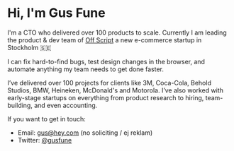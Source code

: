 # Hi, I'm Gus Fune

I'm a CTO who delivered over 100 products to scale. Currently I am leading the product & dev team of [Off Script](https://offscript.io/) a new e-commerce startup in Stockholm 🇸🇪

I can fix hard-to-find bugs, test design changes in the browser, and automate anything my team needs to get done faster.

I’ve delivered over 100 projects for clients like 3M, Coca-Cola, Behold Studios, BMW, Heineken, McDonald's and Motorola. I’ve also worked with early-stage startups on everything from product research to hiring, team-building, and even accounting.

If you want to get in touch:

- Email: gus@hey.com (no soliciting / ej reklam)
- Twitter: [@gusfune](https://www.twitter.com/gusfune)
